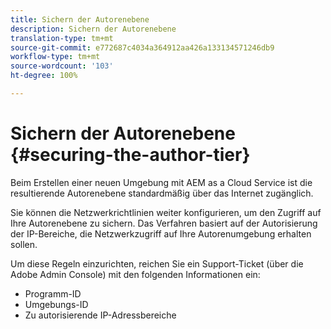 ```yaml
---
title: Sichern der Autorenebene
description: Sichern der Autorenebene
translation-type: tm+mt
source-git-commit: e772687c4034a364912aa426a133134571246db9
workflow-type: tm+mt
source-wordcount: '103'
ht-degree: 100%

---
```



# Sichern der Autorenebene {#securing-the-author-tier}

Beim Erstellen einer neuen Umgebung mit AEM as a Cloud Service ist die resultierende Autorenebene standardmäßig über das Internet zugänglich.

Sie können die Netzwerkrichtlinien weiter konfigurieren, um den Zugriff auf Ihre Autorenebene zu sichern. Das Verfahren basiert auf der Autorisierung der IP-Bereiche, die Netzwerkzugriff auf Ihre Autorenumgebung erhalten sollen.

Um diese Regeln einzurichten, reichen Sie ein Support-Ticket (über die Adobe Admin Console) mit den folgenden Informationen ein:
- Programm-ID
- Umgebungs-ID
- Zu autorisierende IP-Adressbereiche